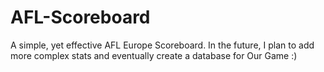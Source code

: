 # AFL-Scoreboard
A simple, yet effective AFL Europe Scoreboard.
In the future, I plan to add more complex stats and eventually create a database for Our Game :)
